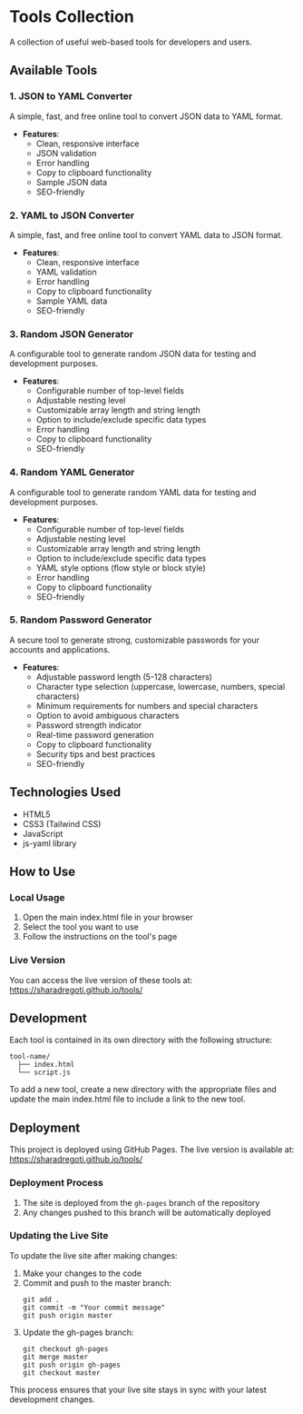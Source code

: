 # Tools Collection

A collection of useful web-based tools for developers and users.

## Available Tools

### 1. JSON to YAML Converter

A simple, fast, and free online tool to convert JSON data to YAML format.

- **Features**:
  - Clean, responsive interface
  - JSON validation
  - Error handling
  - Copy to clipboard functionality
  - Sample JSON data
  - SEO-friendly

### 2. YAML to JSON Converter

A simple, fast, and free online tool to convert YAML data to JSON format.

- **Features**:
  - Clean, responsive interface
  - YAML validation
  - Error handling
  - Copy to clipboard functionality
  - Sample YAML data
  - SEO-friendly

### 3. Random JSON Generator

A configurable tool to generate random JSON data for testing and development purposes.

- **Features**:
  - Configurable number of top-level fields
  - Adjustable nesting level
  - Customizable array length and string length
  - Option to include/exclude specific data types
  - Error handling
  - Copy to clipboard functionality
  - SEO-friendly

### 4. Random YAML Generator

A configurable tool to generate random YAML data for testing and development purposes.

- **Features**:
  - Configurable number of top-level fields
  - Adjustable nesting level
  - Customizable array length and string length
  - Option to include/exclude specific data types
  - YAML style options (flow style or block style)
  - Error handling
  - Copy to clipboard functionality
  - SEO-friendly

### 5. Random Password Generator

A secure tool to generate strong, customizable passwords for your accounts and applications.

- **Features**:
  - Adjustable password length (5-128 characters)
  - Character type selection (uppercase, lowercase, numbers, special characters)
  - Minimum requirements for numbers and special characters
  - Option to avoid ambiguous characters
  - Password strength indicator
  - Real-time password generation
  - Copy to clipboard functionality
  - Security tips and best practices
  - SEO-friendly

## Technologies Used

- HTML5
- CSS3 (Tailwind CSS)
- JavaScript
- js-yaml library

## How to Use

### Local Usage
1. Open the main index.html file in your browser
2. Select the tool you want to use
3. Follow the instructions on the tool's page

### Live Version
You can access the live version of these tools at:
https://sharadregoti.github.io/tools/

## Development

Each tool is contained in its own directory with the following structure:

```
tool-name/
  ├── index.html
  └── script.js
```

To add a new tool, create a new directory with the appropriate files and update the main index.html file to include a link to the new tool.

## Deployment

This project is deployed using GitHub Pages. The live version is available at:
https://sharadregoti.github.io/tools/

### Deployment Process

1. The site is deployed from the `gh-pages` branch of the repository
2. Any changes pushed to this branch will be automatically deployed

### Updating the Live Site

To update the live site after making changes:

1. Make your changes to the code
2. Commit and push to the master branch:
   ```
   git add .
   git commit -m "Your commit message"
   git push origin master
   ```
3. Update the gh-pages branch:
   ```
   git checkout gh-pages
   git merge master
   git push origin gh-pages
   git checkout master
   ```

This process ensures that your live site stays in sync with your latest development changes.
